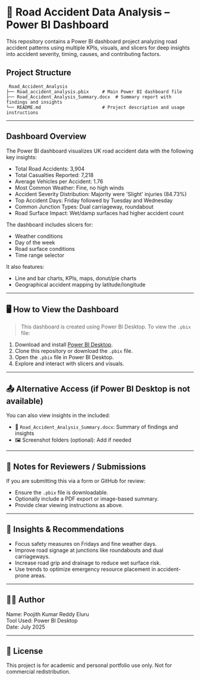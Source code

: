 # 🚦 Road Accident Data Analysis – Power BI Dashboard




This repository contains a Power BI dashboard project analyzing road accident patterns using multiple KPIs, visuals, and slicers for deep insights into accident severity, timing, causes, and contributing factors.



##  Project Structure

```
 Road_Accident_Analysis
├── Road_accident_analysis.pbix     # Main Power BI dashboard file
├── Road_Accident_Analysis_Summary.docx  # Summary report with findings and insights
└── README.md                       # Project description and usage instructions
```

---

##  Dashboard Overview

The Power BI dashboard visualizes UK road accident data with the following key insights:

- Total Road Accidents: 3,904
- Total Casualties Reported: 7,218
- Average Vehicles per Accident: 1.76
- Most Common Weather: Fine, no high winds
- Accident Severity Distribution: Majority were 'Slight' injuries (84.73%)
- Top Accident Days: Friday followed by Tuesday and Wednesday
- Common Junction Types: Dual carriageway, roundabout
- Road Surface Impact: Wet/damp surfaces had higher accident count

The dashboard includes slicers for:
- Weather conditions
- Day of the week
- Road surface conditions
- Time range selector

It also features:
- Line and bar charts, KPIs, maps, donut/pie charts
- Geographical accident mapping by latitude/longitude

---

## 🖥️ How to View the Dashboard

> This dashboard is created using Power BI Desktop. To view the `.pbix` file:

1. Download and install [Power BI Desktop](https://powerbi.microsoft.com/desktop/).
2. Clone this repository or download the `.pbix` file.
3. Open the `.pbix` file in Power BI Desktop.
4. Explore and interact with slicers and visuals.

---

## 📤 Alternative Access (if Power BI Desktop is not available)

You can also view insights in the included:
- 📄 `Road_Accident_Analysis_Summary.docx`: Summary of findings and insights
- 🖼️ Screenshot folders (optional): Add if needed

---

## 📌 Notes for Reviewers / Submissions

If you are submitting this via a form or GitHub for review:
- Ensure the `.pbix` file is downloadable.
- Optionally include a PDF export or image-based summary.
- Provide clear viewing instructions as above.

---

## 🧠 Insights & Recommendations

- Focus safety measures on Fridays and fine weather days.
- Improve road signage at junctions like roundabouts and dual carriageways.
- Increase road grip and drainage to reduce wet surface risk.
- Use trends to optimize emergency resource placement in accident-prone areas.

---

## 👨‍💻 Author

Name: Poojith Kumar Reddy Eluru  
Tool Used: Power BI Desktop  
Date: July 2025

---

## 📎 License

This project is for academic and personal portfolio use only. Not for commercial redistribution.
